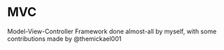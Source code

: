 # MVC
Model-View-Controller Framework done almost-all by myself, with some contributions made by @themickael001
